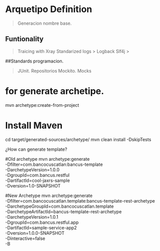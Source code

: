 # Arquetipo Definition
> Generacion nombre base.

## Funtionality
> Traicing with Xray
> Standarized logs
    > Logback Slf4j
    > 


##Standards programacion.
> JUnit.
> Repositorios Mockito.
> Mocks


# for generate archetipe.

mvn archetype:create-from-project

# Install Maven
cd target/generated-sources/archetype/
mvn clean install -DskipTests


¿How can generate template?

#Old archetype
mvn archetype:generate \
-Dfilter=com.bancocuscatlan:bancus-template \
-DarchetypeVersion=1.0.0 \
-DgroupId=com.bancus.restful \
-DartifactId=cool-jaxrs-sample \
-Dversion=1.0-SNAPSHOT

#New Archetype
mvn archetype:generate \
-Dfilter=com.bancocuscatlan.template:bancus-template-rest-archetype \
-DarchetypeGroupId=com.bancocuscatlan.template \
-DarchetypeArtifactId=bancus-template-rest-archetype \
-DarchetypeVersion=1.0.1 \
-DgroupId=com.bancus.restful.app \
-DartifactId=sample-service-app2 \
-Dversion=1.0.0-SNAPSHOT \
-Dinteractive=false \
-B

